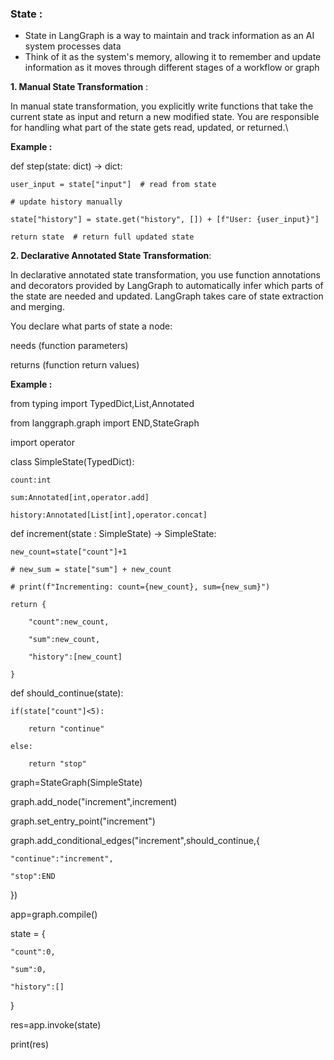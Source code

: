### State :

- State in LangGraph is a way to maintain and track information as an AI system processes data
- Think of it as the system's memory, allowing it to remember and update information as it moves through different stages of a workflow or graph
  
**1. Manual State Transformation** :

In manual state transformation, you explicitly write functions that take the current state as input and return a new modified state. 
You are responsible for handling what part of the state gets read, updated, or returned.\

**Example :**

def step(state: dict) -> dict:

    user_input = state["input"]  # read from state
    
    # update history manually
    
    state["history"] = state.get("history", []) + [f"User: {user_input}"]
    
    return state  # return full updated state


**2. Declarative Annotated State Transformation**:

In declarative annotated state transformation, you use function annotations and decorators provided by LangGraph to automatically 
infer which parts of the state are needed and updated. LangGraph takes care of state extraction and merging.

You declare what parts of state a node:

needs (function parameters)

returns (function return values)


**Example :**

from typing import TypedDict,List,Annotated

from langgraph.graph import END,StateGraph

import operator

class SimpleState(TypedDict):

    count:int
    
    sum:Annotated[int,operator.add]
    
    history:Annotated[List[int],operator.concat]

def increment(state : SimpleState) -> SimpleState:

    new_count=state["count"]+1
    
    # new_sum = state["sum"] + new_count
    
    # print(f"Incrementing: count={new_count}, sum={new_sum}")
    
    return {
    
        "count":new_count,
        
        "sum":new_count,
        
        "history":[new_count]
        
    }

def should_continue(state):

    if(state["count"]<5):
    
        return "continue"
        
    else:
    
        return "stop"
        
    
graph=StateGraph(SimpleState)

graph.add_node("increment",increment)

graph.set_entry_point("increment")

graph.add_conditional_edges("increment",should_continue,{

    "continue":"increment",
    
    "stop":END
    
})


app=graph.compile()

state = {

    "count":0,
    
    "sum":0,
    
    "history":[]
    
}

res=app.invoke(state)

print(res)

